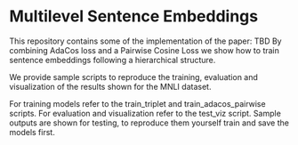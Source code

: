 # Multilevel Sentence Embeddings

This repository contains some of the implementation of the paper: TBD
By combining AdaCos loss and a Pairwise Cosine Loss we show how to train sentence embeddings following a hierarchical structure.

We provide sample scripts to reproduce the training, evaluation and visualization of the results shown for the MNLI dataset.

For training models refer to the train_triplet and train_adacos_pairwise scripts.
For evaluation and visualization refer to the test_viz script. 
Sample outputs are shown for testing, to reproduce them yourself train and save the models first. 
